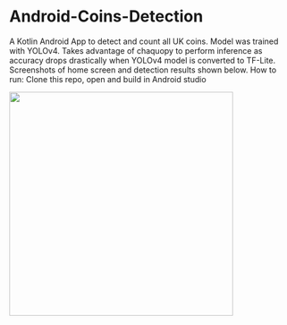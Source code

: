 # Android-Coins-Detection
A Kotlin Android App to detect and count all UK coins. Model was trained with YOLOv4. Takes advantage of chaquopy to perform inference as accuracy drops drastically when YOLOv4 model is converted to TF-Lite. Screenshots of home screen and detection results shown below. 
How to run:
Clone this repo, open and build in Android studio


<img src="https://ams02pap001files.storage.live.com/y4mCxgOrhnb9NXg4hkdBgRAfmlH9v-GCd_vs4xWLrJOJZsnX3q8hzqz9aY_McohSaCsg06iU6M8cE_GPDk4SDJ4vajAnG8jVK8HHW82A8Z6pYUhcsXViHbl3yCUCLUMUi2ohcMvEp84rWkiW4TRsagPRHhoLirgmWenGCPGfFs2hIK0MaTxWQOwOlq92JwtFgTA?width=1080&height=2400&cropmode=none" width="400" height="400" />



